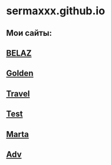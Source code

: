 # sermaxxx.github.io
## Мои сайты: 
## [BELAZ](https://sermaxxx.github.io/belaz/index.html)
## [Golden](https://sermaxxx.github.io/Golden/index.html)
## [Travel](https://sermaxxx.github.io/Travel/index.html)
## [Test](https://sermaxxx.github.io/free-psd/index.html)
## [Marta](https://sermaxxx.github.io/Marta/index.html)
## [Adv](https://sermaxxx.github.io/adv/index.html)
